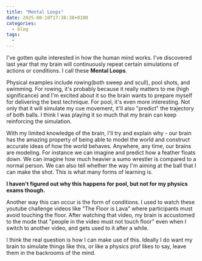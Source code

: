 ```yaml
---
title: "Mental Loops"
date: 2025-08-10T17:38:38+0100
categories:
  - blog
tags:
  - 
---
```

I've gotten quite interested in how the human mind works. I've discovered last year that my brain will continuously repeat certain simulations of actions or conditions. I call these **Mental Loops**.

Physical examples include rowing(both sweep and scull), pool shots, and swimming. For rowing, it's probably because it really matters to me (high significance) and I'm excited about it so the brain wants to prepare myself for delivering the best technique. For pool, it's even more interesting. Not only that it will simulate my cue movement, it'll also "predict" the trajectory of both balls. I think I was playing it so much that my brain can keep reinforcing the simulation.

With my limited knowledge of the brain, I'll try and explain why - our brain has the amazing property of being able to model the world and construct accurate ideas of how the world behaves. Anywhere, any time, our brains are modeling. For instance we can imagine and predict how a feather floats down. We can imagine how much heavier a sumo wrestler is compared to a normal person. We can also tell whether the way I'm aiming at the ball that I can make the shot. This is what many forms of learning is.

**I haven't figured out why this happens for pool, but not for my physics exams though.**

Another way this can occur is the form of conditions. I used to watch these youtube challenge videos like "The Floor is Lava" where participants must avoid touching the floor. After watching that video, my brain is accustomed to the mode that "people in the video must not touch floor" even when I switch to another video, and gets used to it after a while.

I think the real question is how I can make use of this. Ideally I do want my brain to simulate things like this, or like a physics prof likes to say, leave them in the backrooms of the mind.
